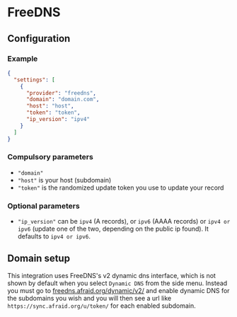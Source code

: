 # FreeDNS

## Configuration

### Example

```json
{
  "settings": [
    {
      "provider": "freedns",
      "domain": "domain.com",
      "host": "host",
      "token": "token",
      "ip_version": "ipv4"
    }
  ]
}
```

### Compulsory parameters

- `"domain"`
- `"host"` is your host (subdomain)
- `"token"` is the randomized update token you use to update your record

### Optional parameters

- `"ip_version"` can be `ipv4` (A records), or `ipv6` (AAAA records) or `ipv4 or ipv6` (update one of the two, depending on the public ip found). It defaults to `ipv4 or ipv6`.

## Domain setup

This integration uses FreeDNS's v2 dynamic dns interface, which is not shown by default when you select `Dynamic DNS` from the side menu.
Instead you must go to [freedns.afraid.org/dynamic/v2/](https://freedns.afraid.org/dynamic/v2/) and enable dynamic DNS for the subdomains you wish and you will then see a url like `https://sync.afraid.org/u/token/` for each enabled subdomain.
